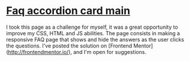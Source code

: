 # [Faq accordion card main](https://thurzinrb.github.io/faq-accordion-card-main/index.html)

I took this page as a challenge for myself, it was a great opportunity to improve my CSS, HTML and JS abilities. The page consists in making a responsive FAQ page that shows and hide the answers as the user clicks the questions. I've posted the solution on [Frontend Mentor] (http://frontendmentor.io/), and I'm open for suggestions.
